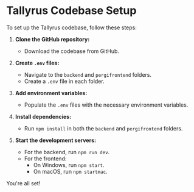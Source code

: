 # Tallyrus Codebase Setup

To set up the Tallyrus codebase, follow these steps:

1. **Clone the GitHub repository:**
   - Download the codebase from GitHub.

2. **Create `.env` files:**
   - Navigate to the `backend` and `pergifrontend` folders.
   - Create a `.env` file in each folder.

3. **Add environment variables:**
   - Populate the `.env` files with the necessary environment variables.

4. **Install dependencies:**
   - Run `npm install` in both the `backend` and `pergifrontend` folders.

5. **Start the development servers:**
   - For the backend, run `npm run dev`.
   - For the frontend:
     - On Windows, run `npm start`.
     - On macOS, run `npm startmac`.

You're all set!
